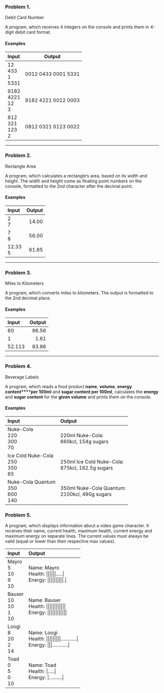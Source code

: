 ﻿### Problem 1.
Debit Card Number

A program, which receives 4 integers on the console and prints them in 4-digit debit card format.

#### Examples

| Input  | Output |
| :----- | :-----: |
| 12  <br>433 <br>1  <br>5331 | 0012 0433 0001 5331 |
| 9182<br>4221<br>12 <br>3    | 9182 4221 0012 0003 |
| 812 <br>321 <br>123<br>2    | 0812 0321 0123 0022 |

--------

### Problem 2.
Rectangle Area

A program, which calculates a rectangle’s area, based on its width and height.
The width and height come as floating point numbers on the console, formatted to the 2nd character after the decimal point.

#### Examples

| Input  | Output |
| :----- | -----: |
| 2<br>7 | 14.00 |
| 7<br>8 | 56.00 |
| 12.33<br>5 | 61.65 |

--------

### Problem 3.
Miles to Kilometers

A program, which converts miles to kilometers. The output is formatted to the 2nd decimal place.

#### Examples

| Input  | Output |
| :----- | -----: |
| 60     | 96.56  |
| 1      | 1.61   |
| 52.113 | 83.86  |

--------

### Problem 4.               
Beverage Labels

A program, which reads a food product **name**, **volume**, **energy content****per 100ml** and **sugar content per 100ml**, calculates the **energy** and **sugar content**
for the **given volume** and prints them on the console.

#### Examples

| Input  | Output |
| :----- | :----- |
| Nuke-Cola<br>220<br>300<br>70 | 220ml Nuke-Cola:<br>660kcl, 154g sugars |
| Ice Cold Nuke-Cola<br>250<br>350<br>65 | 250ml Ice Cold Nuke-Cola:<br>875kcl, 162.5g sugars |
| Nuke-Cola Quantum<br>350<br>600<br>140 | 350ml Nuke-Cola Quantum:<br>2100kcl, 490g sugars |

### Problem 5.
A program, which displays information about a video game character.
It receives their name, current health, maximum health, current energy and maximum energy on separate lines.
The current values must always be valid (equal or lower than their respective max values).


| Input  | Output |
| :----- | :----- |
| Mayro<br>5<br>10<br>9<br>10   | Name: Mayro<br>Health: \|\|\|\|\|\|.....\|<br>Energy: \|\|\|\|\|\|\|\|\|\|.\| |
| Bauser<br>10<br>10<br>1<br>10 | Name: Bauser<br>Health: \|\|\|\|\|\|\|\|\|\|\|\|<br>Energy: \|\|\|\|\|\|\|\|\|\|\|\| |
| Loogi<br>8<br>20<br>2<br>14   | Name: Loogi<br>Health: \|\|\|\|\|\|\|\|\|............\|<br>Energy: \|\|\|............\| |
| Toad<br>0<br>5<br>0<br>10     | Name: Toad<br>Health: \|.....\|<br>Energy: \|..........\| |
